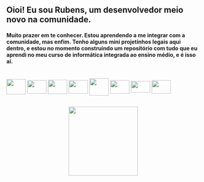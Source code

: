 ## Oioi! Eu sou Rubens, um desenvolvedor meio novo na comunidade.

#### Muito prazer em te conhecer. Estou aprendendo a me integrar com a comunidade, mas enfim. Tenho alguns mini projetinhos legais aqui dentro, e estou no momento construindo um repositório com tudo que eu aprendi no meu curso de informática integrada ao ensino médio, e é isso aí.

<div style="display: inline_block"><br>
  <img align="center" height="40" width="50" src="https://cdn.jsdelivr.net/gh/devicons/devicon/icons/python/python-original.svg" />
  <img align="center" height="35" width="50" src="https://cdn.jsdelivr.net/gh/devicons/devicon/icons/django/django-plain.svg" />
  <img align="center" height="37" width="50" src="https://cdn.jsdelivr.net/gh/devicons/devicon/icons/postgresql/postgresql-original.svg" />
  <img align="center" height="35" width="50" src="https://cdn.jsdelivr.net/gh/devicons/devicon/icons/jupyter/jupyter-original.svg" />
  <img align="center" height="45" width="50" src="https://cdn.jsdelivr.net/gh/devicons/devicon/icons/pandas/pandas-original.svg" />
  <img align="center" height="35" width="50" src="https://cdn.jsdelivr.net/gh/devicons/devicon/icons/javascript/javascript-original.svg" />
  <img align="center" height="30" width="50" src="https://cdn.jsdelivr.net/gh/devicons/devicon/icons/dart/dart-original.svg" />
  <img align="center" height="35" width="50" src="https://cdn.jsdelivr.net/gh/devicons/devicon/icons/flutter/flutter-original.svg" />
</div>

  ##

<div align="center">
  <a href="https://github.com/rubskaiserman">
  <img height="180em" src="https://github-readme-stats.vercel.app/api?username=rubskaiserman&show_icons=true&theme=dark&include_all_commits=true&count_private=true"/>
